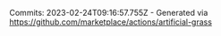 Commits: 2023-02-24T09:16:57.755Z - Generated via https://github.com/marketplace/actions/artificial-grass
<br>
